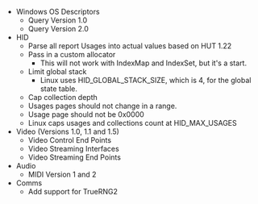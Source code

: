 * Windows OS Descriptors
  * Query Version 1.0
  * Query Version 2.0
* HID
  * Parse all report Usages into actual values based on HUT 1.22
  * Pass in a custom allocator
    * This will not work with IndexMap and IndexSet, but it's a start.
  * Limit global stack
    * Linux uses HID_GLOBAL_STACK_SIZE, which is 4, for the global state table.
  * Cap collection depth
  * Usages pages should not change in a range.
  * Usage page should not be 0x0000
  * Linux caps usages and collections count at HID_MAX_USAGES
* Video (Versions 1.0, 1.1 and 1.5)
  * Video Control End Points
  * Video Streaming Interfaces
  * Video Streaming End Points
* Audio
  * MIDI Version 1 and 2
* Comms
  * Add support for TrueRNG2
